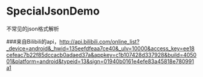# SpecialJsonDemo
不常见的json格式解析

###来自Bilibili的api，http://api.bilibili.com/online_list?_device=android&_hwid=135eefdfeaa7ce40&_ulv=10000&access_key=ee18cefeac7b22f85dccacb0adaed37a&appkey=c1b107428d337928&build=405001&platform=android&typeid=13&sign=01940b0161e4efe83a45818e780991a1
